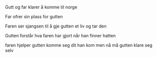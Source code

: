 Gutt og far klarer å komme til norge

Far ofrer sin plass for gutten

Faren ser sjangsen til å gje gutten et liv og tar den

Gutten forstår hva faren har gjort når han finner hatten

faren hjelper gutten komme seg dit han kom men nå må gutten klare seg selv

 